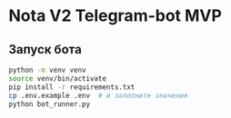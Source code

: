 # Nota V2 Telegram-bot MVP

## Запуск бота

```sh
python -m venv venv
source venv/bin/activate
pip install -r requirements.txt
cp .env.example .env  # и заполните значения
python bot_runner.py
